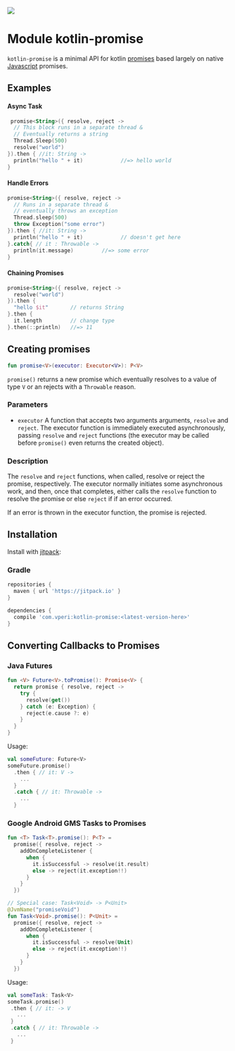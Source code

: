 [![](https://jitpack.io/v/com.vperi/kotlin-promise.svg)](https://jitpack.io/#com.vperi/kotlin-promise)

# Module kotlin-promise

`kotlin-promise` is a minimal API for kotlin [promises](https://en.wikipedia.org/wiki/Futures_and_promises) based largely on native [Javascript](https://developer.mozilla.org/en-US/docs/Web/JavaScript/Guide/Using_promises) promises.

## Examples

#### Async Task

````kotlin
 promise<String>({ resolve, reject ->
  // This block runs in a separate thread &
  // Eventually returns a string
  Thread.Sleep(500)
  resolve("world")
}).then { //it: String ->
  println("hello " + it)			//=> hello world
}
````

#### Handle Errors

````kotlin
promise<String>({ resolve, reject ->
  // Runs in a separate thread &
  // eventually throws an exception
  Thread.sleep(500)
  throw Exception("some error")
}).then { //it: String ->
  println("hello " + it)			// doesn't get here
}.catch{ // it : Throwable ->
  println(it.message)         //=> some error
}
````

#### Chaining Promises

````kotlin
promise<String>({ resolve, reject ->
  resolve("world")
}).then {
  "hello $it"       // returns String
}.then {
  it.length         // change type
}.then(::println)   //=> 11
````


## Creating promises


```kotlin
fun promise<V>(executor: Executor<V>): P<V>
```

`promise()` returns a new promise which eventually resolves to a value of type `V` or an rejects with a `Throwable` reason.


### Parameters
* `executor` A function that accepts two arguments arguments,
`resolve` and `reject`. The executor function is immediately executed asynchronously, passing `resolve` and `reject` functions (the executor may be called before `promise()`  even returns the created object).

### Description
The `resolve` and `reject` functions, when called, resolve or reject the promise, respectively. The executor normally initiates some asynchronous work, and then, once that completes, either calls the `resolve` function to resolve the promise or else `reject` if if an error occurred.

If an error is thrown in the executor function, the promise
is rejected.

## Installation
Install with [jitpack](https://jitpack.io/#com.vperi/kotlin-promise/):

### Gradle

```gradle
repositories {
  maven { url 'https://jitpack.io' }
}

dependencies {
  compile 'com.vperi:kotlin-promise:<latest-version-here>'
}

```

## Converting Callbacks to Promises

### Java Futures
```kotlin
fun <V> Future<V>.toPromise(): Promise<V> {
  return promise { resolve, reject ->
    try {
      resolve(get())
    } catch (e: Exception) {
      reject(e.cause ?: e)
    }
  }
}
```
Usage:
```kotlin
val someFuture: Future<V>
someFuture.promise()
  .then { // it: V ->
    ...
  }
  .catch { // it: Throwable ->
    ...
  }
```

### Google Android GMS Tasks to Promises
```kotlin
fun <T> Task<T>.promise(): P<T> =
  promise({ resolve, reject ->
    addOnCompleteListener {
      when {
        it.isSuccessful -> resolve(it.result)
        else -> reject(it.exception!!)
      }
    }
  })

// Special case: Task<Void> -> P<Unit>
@JvmName("promiseVoid")
fun Task<Void>.promise(): P<Unit> =
  promise({ resolve, reject ->
    addOnCompleteListener {
      when {
        it.isSuccessful -> resolve(Unit)
        else -> reject(it.exception!!)
      }
    }
  })
```
Usage:

```kotlin
val someTask: Task<V>
someTask.promise()
 .then { // it: -> V
   ...
 }
 .catch { // it: Throwable ->
   ...
 }
```
